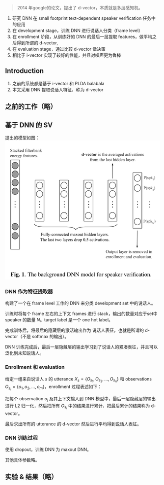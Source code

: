 
> 2014 年google的论文，提出了 d-vector，本质就是多层感知机。

1. 研究 DNN 在 small footprint text-dependent speaker verification 任务中的应用
2. 在 development stage，训练 DNN 进行说话人分类（frame level）
3. 在 enrollment 阶段，从训练好的 DNN 的最后一层提取 features，做平均之后得到所谓的 d-vector,
4. 在 evaluation stage，通过比较 d-vector 做决策
5. 相比于 i-vector 实现了较好的性能，并且对噪声更为鲁棒

## Introduction 

1. 之前的系统都是基于 i-vector 和 PLDA balabala
2. 本文采用 DNN 提取说话人特征，称为 d-vector

## 之前的工作（略）

## 基于 DNN 的 SV

提出的模型如图：![](./image/Pasted%20image%2020221227104703.png)

### DNN 作为特征提取器

构建了一个在 frame level 工作的 DNN 来分类 development set 中的说话人。

训练时将每个 frame 左右的上下文 frames 进行 stack，输出的数量对应于set中speaker 的数量 $N$。target label 是一个 one hot label。

完成训练后，将最后的隐藏层的激活输出作为 说话人表征，也就是所谓的 d-vector（不是 softmax 的输出）。

DNN 训练完成后，最后一层隐藏层的输出学习到了说话人的紧凑表征，并且可以泛化到未知说话人。

### Enrollment 和 evaluation

给定一组来自说话人 $s$ 的 utterance $X_s=\left\{O_{s_1}, O_{s_2}, \ldots, O_{s_n}\right\}$ 和 observations $O_{s_i}=\left\{o_1, o_2, \ldots, o_m\right\}$，enrollment 过程表述如下：

把每个 observation $o_j$ 及其上下文输入到 DNN 模型中，最后一层隐藏层的输出进行 L2 归一化，然后把所有 $O_{s_i}$ 中的结果进行累计，把最后累计的结果称为 d-vector。

最后求出所有的 utterance 的 d-vector 然后进行平均得到说话人表征。

### DNN 训练过程

使用 dropout，训练 DNN 为 maxout DNN。

其他具体参数略。


## 实验 & 结果（略）